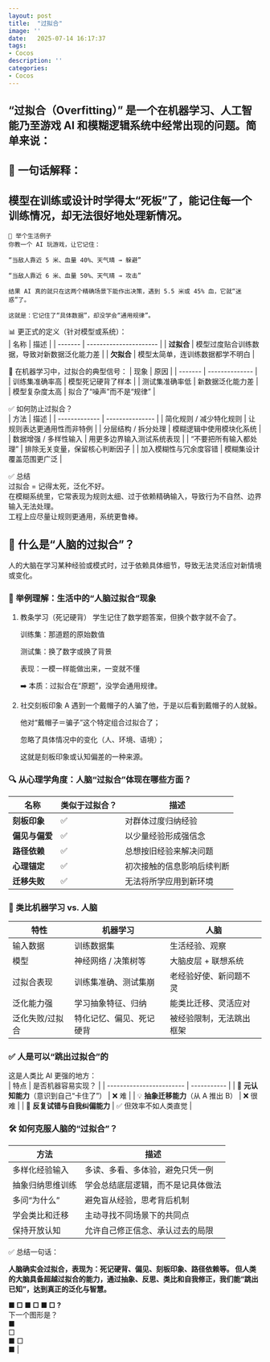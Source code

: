 ```yaml
---
layout: post
title:  "过拟合"
image: ''
date:   2025-07-14 16:17:37
tags:
- Cocos
description: ''
categories: 
- Cocos
---
```


## “过拟合（Overfitting）” 是一个在机器学习、人工智能乃至游戏 AI 和模糊逻辑系统中经常出现的问题。简单来说：

## 🧠 一句话解释：
## 模型在训练或设计时学得太“死板”了，能记住每一个训练情况，却无法很好地处理新情况。 
``` 
🎯 举个生活例子
你教一个 AI 玩游戏，让它记住：

“当敌人靠近 5 米、血量 40%、天气晴 → 躲避”

“当敌人靠近 6 米、血量 50%、天气晴 → 攻击”

结果 AI 真的就只在这两个精确场景下能作出决策，遇到 5.5 米或 45% 血，它就“迷惑”了。

这就是：它记住了“具体数据”，却没学会“通用规律”。
```
📊 更正式的定义（针对模型或系统）：  
| 名称      | 描述                     |
| ------- | ---------------------- |
| **过拟合** | 模型过度贴合训练数据，导致对新数据泛化能力差 |
| **欠拟合** | 模型太简单，连训练数据都学不明白       |


🧪 在机器学习中，过拟合的典型信号：
| 现象      | 原因             |
| ------- | -------------- |
| 训练集准确率高 | 模型死记硬背了样本      |
| 测试集准确率低 | 新数据泛化能力差       |
| 模型复杂度太高 | 拟合了“噪声”而不是“规律” |

✅ 如何防止过拟合？  
| 方法            | 描述              |
| ------------- | --------------- |
| 简化规则 / 减少特化规则 | 让规则表达更通用性而非特例   |
| 分层结构 / 拆分处理   | 模糊逻辑中使用模块化系统    |
| 数据增强 / 多样性输入  | 用更多边界输入测试系统表现   |
| “不要把所有输入都处理”  | 排除无关变量，保留核心判断因子 |
| 加入模糊性与冗余度容错   | 模糊集设计覆盖范围更广泛    |

✅ 总结  
过拟合 = 记得太死，泛化不好。  
在模糊系统里，它常表现为规则太细、过于依赖精确输入，导致行为不自然、边界输入无法处理。  
工程上应尽量让规则更通用，系统更鲁棒。

## 🧠 什么是“人脑的过拟合”？
人的大脑在学习某种经验或模式时，过于依赖具体细节，导致无法灵活应对新情境或变化。

### 🎯 举例理解：生活中的“人脑过拟合”现象  
1. 教条学习（死记硬背）
    学生记住了数学题答案，但换个数字就不会了。

    训练集：那道题的原始数值

    测试集：换了数字或换了背景

    表现：一模一样能做出来，一变就不懂

    ➡️ 本质：过拟合在“原题”，没学会通用规律。

2. 社交刻板印象
    A 遇到一个戴帽子的人骗了他，于是以后看到戴帽子的人就躲。

    他对“戴帽子＝骗子”这个特定组合过拟合了；

    忽略了具体情况中的变化（人、环境、语境）；

    这就是刻板印象或认知偏差的一种来源。

### 🔍 从心理学角度：人脑“过拟合”体现在哪些方面？
| 名称        | 类似于过拟合？ | 描述            |
| --------- | ------- | ------------- |
| **刻板印象**  | ✅       | 对群体过度归纳经验     |
| **偏见与偏爱** | ✅       | 以少量经验形成强信念    |
| **路径依赖**  | ✅       | 总想按旧经验来解决问题   |
| **心理锚定**  | ✅       | 初次接触的信息影响后续判断 |
| **迁移失败**  | ✅       | 无法将所学应用到新环境   |


### 🤖 类比机器学习 vs. 人脑
| 特性       | 机器学习         | 人脑           |
| -------- | ------------ | ------------ |
| 输入数据     | 训练数据集        | 生活经验、观察      |
| 模型       | 神经网络 / 决策树等  | 大脑皮层 + 联想系统  |
| 过拟合表现    | 训练集准确、测试集崩   | 老经验好使、新问题不灵  |
| 泛化能力强    | 学习抽象特征、归纳    | 能类比迁移、灵活应对   |
| 泛化失败/过拟合 | 特化记忆、偏见、死记硬背 | 被经验限制，无法跳出框架 |

### ✅ 人是可以“跳出过拟合”的
这是人类比 AI 更强的地方：  
| 特点                       | 是否机器容易实现？   |
| ------------------------ | ----------- |
| 🧠 **元认知能力**（意识到自己“卡住了”） | ❌ 难         |
| 💡 **抽象迁移能力**（从 A 推出 B）  | ❌ 很难        |
| 🔁 **反复试错与自我纠偏能力**       | ✅ 但效率不如人类直觉 |

### 🛠 如何克服人脑的“过拟合”？
| 方法       | 描述                |
| -------- | ----------------- |
| 多样化经验输入  | 多读、多看、多体验，避免只凭一例  |
| 抽象归纳思维训练 | 学会总结底层逻辑，而不是记具体做法 |
| 多问“为什么”  | 避免盲从经验，思考背后机制     |
| 学会类比和迁移  | 主动寻找不同场景下的共同点     |
| 保持开放认知   | 允许自己修正信念、承认过去的局限  |
✅ 总结一句话：  

**人脑确实会过拟合，表现为：死记硬背、偏见、刻板印象、路径依赖等。
但人类的大脑具备超越过拟合的能力，通过抽象、反思、类比和自我修正，我们能“跳出已知”，达到真正的泛化与智慧。**



**■ □ ■ □ ■ □ ?**  
下一个图形是？  
■  
□  
■ □  
■ |


